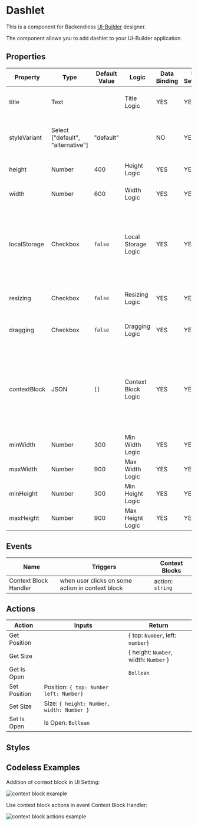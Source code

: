 # Dashlet

This is a component for Backendless [UI-Builder](https://backendless.com/developers/#ui-builder) designer.

The component allows you to add dashlet to your UI-Builder application.

## Properties

| Property     | Type                              | Default Value | Logic               | Data Binding | UI Setting | Description                                                                                                                                                           |
|--------------|-----------------------------------|---------------|---------------------|--------------|------------|-----------------------------------------------------------------------------------------------------------------------------------------------------------------------|
| title        | Text                              |               | Title Logic         | YES          | YES        | Allows to determine the title for dashlet                                                                                                                             |
| styleVariant | Select ["default", "alternative"] | "default"     |                     | NO           | YES        | Allows to determine the variant of style for dashlet                                                                                                                  |
| height       | Number                            | 400           | Height Logic        | YES          | YES        | Allows to determine the height                                                                                                                                        |
| width        | Number                            | 600           | Width Logic         | YES          | YES        | Allows to determine the width                                                                                                                                         |
| localStorage | Checkbox                          | `false`       | Local Storage Logic | YES          | YES        | Allows to determine can save state(size, position, close or open) of dashlet in [Local Storage](https://developer.mozilla.org/en-US/docs/Web/API/Window/localStorage) |
| resizing     | Checkbox                          | `false`       | Resizing Logic      | YES          | YES        | Allows to determine can resize or can't                                                                                                                               |
| dragging     | Checkbox                          | `false`       | Dragging Logic      | YES          | YES        | Allows to determine can drag or can't                                                                                                                                 |
| contextBlock | JSON                              | `[]`          | Context Block Logic | YES          | YES        | Allows to determine context block. [Codeless Examples](#Examples). Signature of context block: `{type, label, content}`                                               |
| minWidth     | Number                            | 300           | Min Width Logic     | YES          | YES        | Allows to determine min-width                                                                                                                                         |
| maxWidth     | Number                            | 900           | Max Width Logic     | YES          | YES        | Allows to determine max-width                                                                                                                                         |
| minHeight    | Number                            | 300           | Min Height Logic    | YES          | YES        | Allows to determine min-height                                                                                                                                        |
| maxHeight    | Number                            | 900           | Max Height Logic    | YES          | YES        | Allows to determine max-height                                                                                                                                        |

## Events

| Name                  | Triggers                                         | Context Blocks   |
|-----------------------|--------------------------------------------------|------------------|
| Context Block Handler | when user clicks on some action in context block | action: `string` |

## Actions

| Action       | Inputs                                    | Return                                |
|--------------|-------------------------------------------|---------------------------------------|
| Get Position |                                           | { top: `Number`, left: `number`}      |
| Get Size     |                                           | { height: `Number`, width: `Number` } |
| Get Is Open  |                                           | `Bollean`                             |
| Set Position | Position: `{ top: Number left: Number}`   |                                       |
| Set Size     | Size: `{ height: Number, width: Number }` |                                       |
| Set Is Open  | Is Open: `Bollean`                        |                                       |

## Styles


## <a name="Examples"></a> Codeless Examples

Addition of context block in UI Setting:

![context block example](example-images/context-block-json.png)

Use context block actions in event Context Block Handler:

![context block actions example](example-images/context-block-handler-logic.png)
